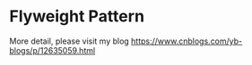 # Flyweight Pattern

More detail, please visit my blog <https://www.cnblogs.com/yb-blogs/p/12635059.html>
